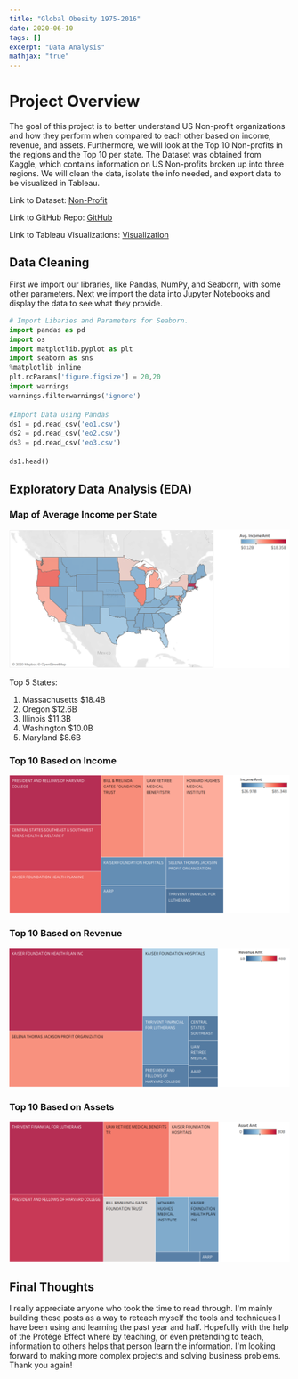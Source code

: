 ```yaml
---
title: "Global Obesity 1975-2016"
date: 2020-06-10
tags: []
excerpt: "Data Analysis"
mathjax: "true"
---
```


# Project Overview
The goal of this project is to better understand US Non-profit organizations and how they perform when compared to each other based on income, revenue, and assets. Furthermore, we will look at the Top 10 Non-profits in the regions and the Top 10 per state. The Dataset was obtained from Kaggle, which contains information on US Non-profits broken up into three regions. We will clean the data, isolate the info needed, and export data to be visualized in Tableau. 

Link to Dataset: [Non-Profit](https://www.kaggle.com/crawford/us-charities-and-nonprofits)

Link to GitHub Repo: [GitHub](https://github.com/jeffponce/non-profit-analysis)

Link to Tableau Visualizations: [Visualization](https://public.tableau.com/profile/jeff.ponce#!/vizhome/2017Non-ProfitAnalysis/Non-ProfitAnalysis)
## Data Cleaning
First we import our libraries, like Pandas, NumPy, and Seaborn, with some other parameters. Next we import the data into Jupyter Notebooks and display the data to see what they provide.
```python
# Import Libaries and Parameters for Seaborn.
import pandas as pd
import os
import matplotlib.pyplot as plt
import seaborn as sns
%matplotlib inline 
plt.rcParams['figure.figsize'] = 20,20
import warnings
warnings.filterwarnings('ignore')

#Import Data using Pandas
ds1 = pd.read_csv('eo1.csv') 
ds2 = pd.read_csv('eo2.csv') 
ds3 = pd.read_csv('eo3.csv')

ds1.head()
```

## Exploratory Data Analysis (EDA)

### Map of Average Income per State
![Non-profit](https://raw.githubusercontent.com/jeffponce/jeffponce.github.io/master/images/Non-profit/eda2.png)

Top 5 States:
1. Massachusetts  $18.4B
2. Oregon  $12.6B
3. Illinois  $11.3B
4. Washington  $10.0B
5. Maryland  $8.6B

### Top 10 Based on Income
![Non-profit](https://raw.githubusercontent.com/jeffponce/jeffponce.github.io/master/images/Non-profit/eda3.png)

### Top 10 Based on Revenue
![Non-profit](https://raw.githubusercontent.com/jeffponce/jeffponce.github.io/master/images/Non-profit/eda4.png)

### Top 10 Based on Assets
![Non-profit](https://raw.githubusercontent.com/jeffponce/jeffponce.github.io/master/images/Non-profit/eda5.png)

## Final Thoughts
I really appreciate anyone who took the time to read through. I'm mainly building these posts as a way to reteach myself the tools and techniques I have been using and learning the past year and half. Hopefully with the help of the Protégé Effect where by teaching, or even pretending to teach, information to others helps that person learn the information. I'm looking forward to making more complex projects and solving business problems. Thank you again!

